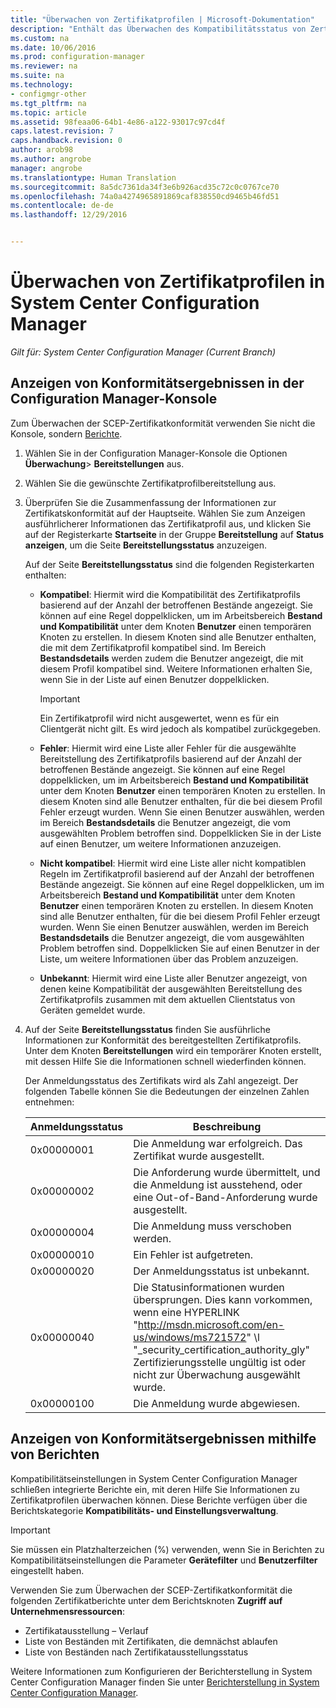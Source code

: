 ```yaml
---
title: "Überwachen von Zertifikatprofilen | Microsoft-Dokumentation"
description: "Enthält das Überwachen des Kompatibilitätsstatus von Zertifikatprofilen in System Center Configuration Manager."
ms.custom: na
ms.date: 10/06/2016
ms.prod: configuration-manager
ms.reviewer: na
ms.suite: na
ms.technology:
- configmgr-other
ms.tgt_pltfrm: na
ms.topic: article
ms.assetid: 98feaa06-64b1-4e86-a122-93017c97cd4f
caps.latest.revision: 7
caps.handback.revision: 0
author: arob98
ms.author: angrobe
manager: angrobe
ms.translationtype: Human Translation
ms.sourcegitcommit: 8a5dc7361da34f3e6b926acd35c72c0c0767ce70
ms.openlocfilehash: 74a0a4274965891869caf838550cd9465b46fd51
ms.contentlocale: de-de
ms.lasthandoff: 12/29/2016


---
```

# <a name="how-to-monitor-certificate-profiles-in-system-center-configuration-manager"></a>Überwachen von Zertifikatprofilen in System Center Configuration Manager

*Gilt für: System Center Configuration Manager (Current Branch)*


##  <a name="view-compliance-results-in-the-configuration-manager-console"></a>Anzeigen von Konformitätsergebnissen in der Configuration Manager-Konsole  

Zum Überwachen der SCEP-Zertifikatkonformität verwenden Sie nicht die Konsole, sondern [Berichte](#view-compliance-results-by-using-reports). 

1.  Wählen Sie in der Configuration Manager-Konsole die Optionen **Überwachung**>  **Bereitstellungen** aus.  

3.  Wählen Sie die gewünschte Zertifikatprofilbereitstellung aus.  

4.  Überprüfen Sie die Zusammenfassung der Informationen zur Zertifikatskonformität auf der Hauptseite. Wählen Sie zum Anzeigen ausführlicherer Informationen das Zertifikatprofil aus, und klicken Sie auf der Registerkarte **Startseite** in der Gruppe **Bereitstellung** auf **Status anzeigen**, um die Seite **Bereitstellungsstatus** anzuzeigen.  

     Auf der Seite **Bereitstellungsstatus** sind die folgenden Registerkarten enthalten:  

    -   **Kompatibel**: Hiermit wird die Kompatibilität des Zertifikatprofils basierend auf der Anzahl der betroffenen Bestände angezeigt. Sie können auf eine Regel doppelklicken, um im Arbeitsbereich **Bestand und Kompatibilität** unter dem Knoten **Benutzer** einen temporären Knoten zu erstellen. In diesem Knoten sind alle Benutzer enthalten, die mit dem Zertifikatprofil kompatibel sind. Im Bereich **Bestandsdetails** werden zudem die Benutzer angezeigt, die mit diesem Profil kompatibel sind. Weitere Informationen erhalten Sie, wenn Sie in der Liste auf einen Benutzer doppelklicken.  

        > [!IMPORTANT]  
        >  Ein Zertifikatprofil wird nicht ausgewertet, wenn es für ein Clientgerät nicht gilt. Es wird jedoch als kompatibel zurückgegeben.  

    -   **Fehler**: Hiermit wird eine Liste aller Fehler für die ausgewählte Bereitstellung des Zertifikatprofils basierend auf der Anzahl der betroffenen Bestände angezeigt. Sie können auf eine Regel doppelklicken, um im Arbeitsbereich **Bestand und Kompatibilität** unter dem Knoten **Benutzer** einen temporären Knoten zu erstellen. In diesem Knoten sind alle Benutzer enthalten, für die bei diesem Profil Fehler erzeugt wurden. Wenn Sie einen Benutzer auswählen, werden im Bereich **Bestandsdetails** die Benutzer angezeigt, die vom ausgewählten Problem betroffen sind. Doppelklicken Sie in der Liste auf einen Benutzer, um weitere Informationen anzuzeigen.  

    -   **Nicht kompatibel**: Hiermit wird eine Liste aller nicht kompatiblen Regeln im Zertifikatprofil basierend auf der Anzahl der betroffenen Bestände angezeigt. Sie können auf eine Regel doppelklicken, um im Arbeitsbereich **Bestand und Kompatibilität** unter dem Knoten **Benutzer** einen temporären Knoten zu erstellen. In diesem Knoten sind alle Benutzer enthalten, für die bei diesem Profil Fehler erzeugt wurden. Wenn Sie einen Benutzer auswählen, werden im Bereich **Bestandsdetails** die Benutzer angezeigt, die vom ausgewählten Problem betroffen sind. Doppelklicken Sie auf einen Benutzer in der Liste, um weitere Informationen über das Problem anzuzeigen.  

    -   **Unbekannt**: Hiermit wird eine Liste aller Benutzer angezeigt, von denen keine Kompatibilität der ausgewählten Bereitstellung des Zertifikatprofils zusammen mit dem aktuellen Clientstatus von Geräten gemeldet wurde.  

5.  Auf der Seite **Bereitstellungsstatus** finden Sie ausführliche Informationen zur Konformität des bereitgestellten Zertifikatprofils. Unter dem Knoten **Bereitstellungen** wird ein temporärer Knoten erstellt, mit dessen Hilfe Sie die Informationen schnell wiederfinden können.  

     Der Anmeldungsstatus des Zertifikats wird als Zahl angezeigt. Der folgenden Tabelle können Sie die Bedeutungen der einzelnen Zahlen entnehmen:  

    |Anmeldungsstatus|Beschreibung|  
    |-----------------------|-----------------|  
    |0x00000001|Die Anmeldung war erfolgreich. Das Zertifikat wurde ausgestellt.|  
    |0x00000002|Die Anforderung wurde übermittelt, und die Anmeldung ist ausstehend, oder eine Out-of-Band-Anforderung wurde ausgestellt.|  
    |0x00000004|Die Anmeldung muss verschoben werden.|  
    |0x00000010|Ein Fehler ist aufgetreten.|  
    |0x00000020|Der Anmeldungsstatus ist unbekannt.|  
    |0x00000040|Die Statusinformationen wurden übersprungen. Dies kann vorkommen, wenn eine HYPERLINK "http://msdn.microsoft.com/en-us/windows/ms721572" \l "_security_certification_authority_gly" Zertifizierungsstelle ungültig ist oder nicht zur Überwachung ausgewählt wurde.|  
    |0x00000100|Die Anmeldung wurde abgewiesen.|  

##  <a name="view-compliance-results-by-using-reports"></a>Anzeigen von Konformitätsergebnissen mithilfe von Berichten

 Kompatibilitätseinstellungen in System Center Configuration Manager schließen integrierte Berichte ein, mit deren Hilfe Sie Informationen zu Zertifikatprofilen überwachen können. Diese Berichte verfügen über die Berichtskategorie **Kompatibilitäts- und Einstellungsverwaltung**.  

> [!IMPORTANT]  
>  Sie müssen ein Platzhalterzeichen (%) verwenden, wenn Sie in Berichten zu Kompatibilitätseinstellungen die Parameter **Gerätefilter** und **Benutzerfilter** eingestellt haben.  

Verwenden Sie zum Überwachen der SCEP-Zertifikatkonformität die folgenden Zertifikatberichte unter dem Berichtsknoten **Zugriff auf Unternehmensressourcen**:  

 -   Zertifikatausstellung – Verlauf  
 -   Liste von Beständen mit Zertifikaten, die demnächst ablaufen  
 -   Liste von Beständen nach Zertifikatausstellungsstatus  



 Weitere Informationen zum Konfigurieren der Berichterstellung in System Center Configuration Manager finden Sie unter [Berichterstellung in System Center Configuration Manager](../../core/servers/manage/reporting.md).  

